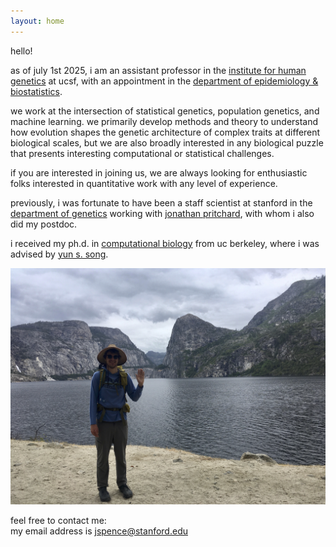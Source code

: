 ```yaml
---
layout: home
---
```


hello!

as of july 1st 2025, i am an assistant professor in the
[institute for human genetics](https://humangenetics.ucsf.edu/)
 at ucsf, with an appointment
in the [department of epidemiology & biostatistics](https://epibiostat.ucsf.edu/).

we work at the intersection of statistical genetics, population genetics,
and machine learning. 
we primarily develop methods and theory to understand how
evolution shapes the genetic architecture of complex traits at
different biological scales, but we are also broadly interested
in any biological puzzle that presents interesting computational or
statistical challenges.

if you
are interested in joining us, we are always looking for enthusiastic
folks interested in quantitative work with any level of experience.

previously, i was fortunate to have been 
a staff scientist at stanford in the
[department of genetics](https://www.med.stanford.edu/genetics.html)
working with
[jonathan pritchard](http://web.stanford.edu/group/pritchardlab/home.html),
with whom i also did my postdoc.


i received my ph.d. in
[computational biology](http://ccb.berkeley.edu)
from uc berkeley,
where i was advised by
[yun s. song](https://people.eecs.berkeley.edu/~yss/).


![hetch hetchy](/assets/hello.jpg)

feel free to contact me:  
my email address is jspence@stanford.edu
